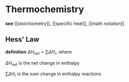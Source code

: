 # Thermochemistry

**see** [[stoichiometry]], [[specific heat]], [[math notation]]

## Hess' Law

**definition** $\Delta H_{net} = \sum \Delta H_r$, where

$\Delta H_{net}$ is the net change in enthalpy

$\sum\Delta H_r$ is the sum change in enthalpy reactions
